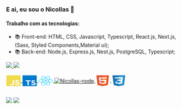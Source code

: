 ### E ai, eu sou o Nicollas 🤘

#### Trabalho com as tecnologias:
- 📚 Front-end: HTML, CSS, Javascript, Typescript, React.js, Next.js, (Sass, Styled Components,Material ui);
- 📚 Back-end: Node.js, Express.js, Nest.js, PostgreSQL, Typescript;

<div>
  <a href="https://github.com/NicollasMelo">
  <img height="180em" src="https://github-readme-stats.vercel.app/api?username=NicollasMelo&show_icons=true&count_private=true&theme=dark"/>
  <img height="180em" src="https://github-readme-stats.vercel.app/api/top-langs/?username=NicollasMelo&layout=compact&langs_count=7&theme=dark"/>
</div>
<div style="display: inline_block"><br>
  <img align="center" alt="Nicollas-Js" height="30" width="40" src="https://raw.githubusercontent.com/devicons/devicon/master/icons/javascript/javascript-plain.svg">
  <img align="center" alt="Nicollas-Ts" height="30" width="40" src="https://raw.githubusercontent.com/devicons/devicon/master/icons/typescript/typescript-plain.svg">
  <img align="center" alt="Nicollas-React" height="30" width="40" src="https://raw.githubusercontent.com/devicons/devicon/master/icons/react/react-original.svg">
  <img align="center" alt="Nicollas-node" height="30" width="40" src="https://cdn.jsdelivr.net/gh/devicons/devicon/icons/nodejs/nodejs-original.svg">
  <img align="center" alt="Nicollas-HTML" height="30" width="40" src="https://raw.githubusercontent.com/devicons/devicon/master/icons/html5/html5-original.svg">
  <img align="center" alt="Nicollas-CSS" height="30" width="40" src="https://raw.githubusercontent.com/devicons/devicon/master/icons/css3/css3-original.svg">
</div>
  
  ##
 
<div> 
  <a href="https://www.instagram.com/nicollas99q/" target="_blank"><img src="https://img.shields.io/badge/-Instagram-%23E4405F?style=for-the-badge&logo=instagram&logoColor=white" target="_blank"></a>
  <a href="https://www.linkedin.com/in/nicollas-melo-a314a2230/" target="_blank"><img src="https://img.shields.io/badge/-LinkedIn-%230077B5?style=for-the-badge&logo=linkedin&logoColor=white" target="_blank"></a> 
  </a>
</div>
